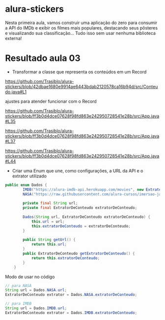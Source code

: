# alura-stickers
Nesta primeira aula, vamos construir uma aplicação do zero para consumir a API do IMDb e exibir os filmes mais populares, destacando seus pôsteres e visualizando sua classificação... Tudo isso sem usar nenhuma biblioteca externa!

# Resultado aula 03

- Transformar a classe que representa os conteúdos em um Record

https://github.com/Trasiblo/alura-stickers/blob/42dbae1680e9914ae6443bdab2120578ca16b94d/src/Conteudo.java#L1 

ajustes para atender funcionar com o Record

https://github.com/Trasiblo/alura-stickers/blob/ff3b0d4dce07628f98fd863e242950728541e28b/src/App.java#L35

https://github.com/Trasiblo/alura-stickers/blob/ff3b0d4dce07628f98fd863e242950728541e28b/src/App.java#L37

https://github.com/Trasiblo/alura-stickers/blob/ff3b0d4dce07628f98fd863e242950728541e28b/src/App.java#L44

- Criar uma Enum que une, como configurações, a URL da API e o extrator utilizado
```java
public enum Dados {
        IMDB("https://alura-imdb-api.herokuapp.com/movies", new ExtratorDeConteudoDoIMDB()),
        NASA("https://raw.githubusercontent.com/alura-cursos/imersao-java/api/NASA-APOD.json", new ExtratorDeConteudoDaNasa());
         
        private final String url;
        private final ExtratorDeConteudo extratorDeConteudo;
 
        Dados(String url, ExtratorDeConteudo extratorDeConteudo) {
            this.url = url;
            this.extratorDeConteudo = extratorDeConteudo;
        }
 
        public String getUrl() {
            return this.url;
        }
        public ExtratorDeConteudo getExtratorDeConteudo() {
            return this.extratorDeConteudo;
        }
    }
```
Modo de usar no código

```java
// para NASA
String url = Dados.NASA.url;
ExtratorDeConteudo extrator = Dados.NASA.extratorDeConteudo;

// para IMDB
String url = Dados.IMDB.url;
ExtratorDeConteudo extrator = Dados.IMDB.extratorDeConteudo;
```